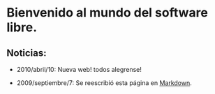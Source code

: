 # Bienvenido al mundo del software libre.

## Noticias:

* 2010/abril/10: Nueva web! todos alegrense!
* 2009/septiembre/7: Se reescribió esta página en [Markdown][].

  [Markdown]: http://daringfireball.net/projects/markdown/
